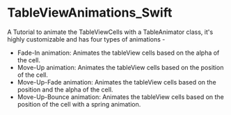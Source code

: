 # TableViewAnimations_Swift

A Tutorial to animate the TableViewCells with a TableAnimator class, it's highly customizable and has four types of animations -
* Fade-In animation: Animates the tableView cells based on the alpha of the cell.
* Move-Up animation: Animates the tableView cells based on the position of the cell.
* Move-Up-Fade animation: Animates the tableView cells based on the position and the alpha of the cell.
* Move-Up-Bounce animation: Animates the tableView cells based on the position of the cell with a spring animation.

